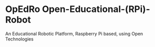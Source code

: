 # OpEdRo Open-Educational-(RPi)-Robot
An Educational Robotic Platform, Raspberry Pi based, using Open Technologies
